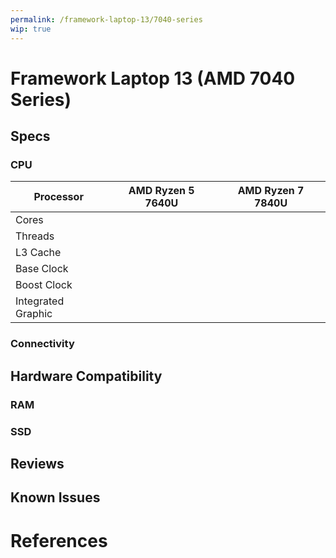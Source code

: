 ```yaml
---
permalink: /framework-laptop-13/7040-series
wip: true
---
```

# Framework Laptop 13 (AMD 7040 Series)

## Specs
### CPU

| Processor           | AMD Ryzen 5 7640U | AMD Ryzen 7 7840U |
| ------------------- | ----------------- | ----------------- |
| Cores               |                   |                   |
| Threads             |                   |                   |                        
| L3 Cache            |                   |                   |
| Base Clock          |                   |                   |
| Boost Clock         |                   |                   |
| Integrated Graphic  |                   |                   |

### Connectivity
## Hardware Compatibility
### RAM
### SSD
## Reviews
## Known Issues

# References